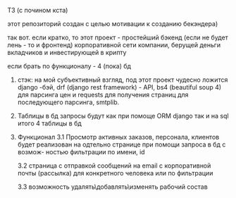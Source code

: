 ТЗ (с почином кста)

этот репозиторий создан с целью мотивации к созданию бекэндера)

так вот. если кратко, то этот проект - простейший бэкенд (если не будет 
лень - то и фронтенд) корпоративной сети компании, берущей деньги вкладчиков
и инвестирующей в крипту

если брать по функционалу - 4 (пока) бд
1. стэк:
на мой субъективный взгляд, под этот проект чудесно ложится django -бэй, drf 
(django rest framework) - API, bs4 (beautiful soup 4) для парсинга цен и 
requests для получения страниц для последующего парсинга, smtplib.

2. Таблицы в бд
запросы будут как при помоще ORM django так и на sql
итого 4 таблицы в бд
3. Функционал
    3.1 Просмотр активных заказов, персонала, клиентов
    будет реализован на одтельно странице при помощи запроса в бд с возмож-
    ностью фильтрации по имени, id

    3.2 страница с отправкой сообщений на email с корпоративной почты (рассылка)
    для конкретного человека или по фильтрации

    3.3 возможность удалять\добавлять\изменять рабочий состав

